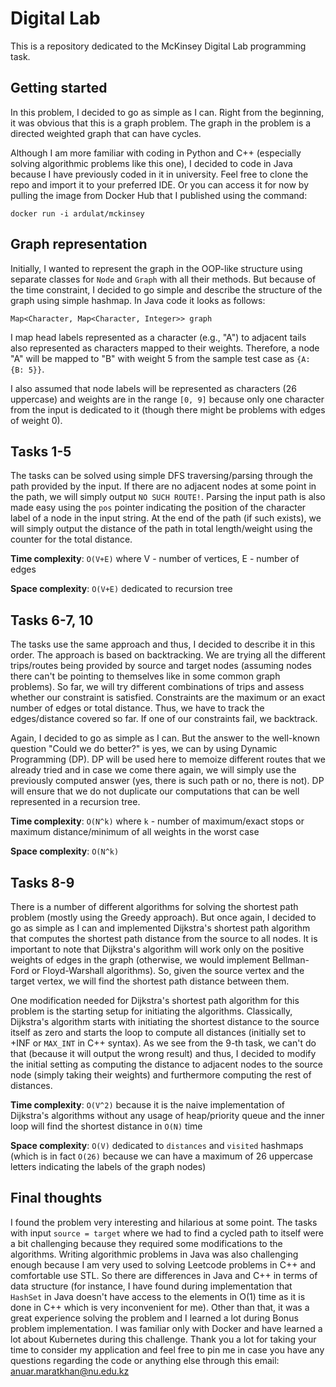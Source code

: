 # Digital Lab

This is a repository dedicated to the McKinsey Digital Lab programming task.

## Getting started

In this problem, I decided to go as simple as I can. Right from the beginning, it was obvious that this is a graph problem. The graph in the problem is a directed weighted graph that can have cycles.

Although I am more familiar with coding in Python and C++ (especially solving algorithmic problems like this one), I decided to code in Java because I have previously coded in it in university. Feel free to clone the repo and import it to your preferred IDE. Or you can access it for now by pulling the image from Docker Hub that I published using the command:

```
docker run -i ardulat/mckinsey
```

## Graph representation

Initially, I wanted to represent the graph in the OOP-like structure using separate classes for `Node` and `Graph` with all their methods. But because of the time constraint, I decided to go simple and describe the structure of the graph using simple hashmap. In Java code it looks as follows:
```
Map<Character, Map<Character, Integer>> graph
```
I map head labels represented as a character (e.g., "A") to adjacent tails also represented as characters mapped to their weights. Therefore, a node "A" will be mapped to "B" with weight 5 from the sample test case as `{A: {B: 5}}`.

I also assumed that node labels will be represented as characters (26 uppercase) and weights are in the range `[0, 9]` because only one character from the input is dedicated to it (though there might be problems with edges of weight 0).

## Tasks 1-5
The tasks can be solved using simple DFS traversing/parsing through the path provided by the input. If there are no adjacent nodes at some point in the path, we will simply output `NO SUCH ROUTE!`. Parsing the input path is also made easy using the `pos` pointer indicating the position of the character label of a node in the input string. At the end of the path (if such exists), we will simply output the distance of the path in total length/weight using the counter for the total distance.

**Time complexity**: `O(V+E)` where V - number of vertices, E - number of edges

**Space complexity**: `O(V+E)` dedicated to recursion tree

## Tasks 6-7, 10
The tasks use the same approach and thus, I decided to describe it in this order. The approach is based on backtracking. We are trying all the different trips/routes being provided by source and target nodes (assuming nodes there can't be pointing to themselves like in some common graph problems). So far, we will try different combinations of trips and assess whether our constraint is satisfied. Constraints are the maximum or an exact number of edges or total distance. Thus, we have to track the edges/distance covered so far. If one of our constraints fail, we backtrack.

Again, I decided to go as simple as I can. But the answer to the well-known question "Could we do better?" is yes, we can by using Dynamic Programming (DP). DP will be used here to memoize different routes that we already tried and in case we come there again, we will simply use the previously computed answer (yes, there is such path or no, there is not). DP will ensure that we do not duplicate our computations that can be well represented in a recursion tree.

**Time complexity**: `O(N^k)` where `k` - number of maximum/exact stops or maximum distance/minimum of all weights in the worst case

**Space complexity**: `O(N^k)`

## Tasks 8-9
There is a number of different algorithms for solving the shortest path problem (mostly using the Greedy approach). But once again, I decided to go as simple as I can and implemented Dijkstra's shortest path algorithm that computes the shortest path distance from the source to all nodes. It is important to note that Dijkstra's algorithm will work only on the positive weights of edges in the graph (otherwise, we would implement Bellman-Ford or Floyd-Warshall algorithms). So, given the source vertex and the target vertex, we will find the shortest path distance between them.

One modification needed for Dijkstra's shortest path algorithm for this problem is the starting setup for initiating the algorithms. Classically, Dijkstra's algorithm starts with initiating the shortest distance to the source itself as zero and starts the loop to compute all distances (initially set to +INF or `MAX_INT` in C++ syntax). As we see from the 9-th task, we can't do that (because it will output the wrong result) and thus, I decided to modify the initial setting as computing the distance to adjacent nodes to the source node (simply taking their weights) and furthermore computing the rest of distances.

**Time complexity**: `O(V^2)` because it is the naive implementation of Dijkstra's algorithms without any usage of heap/priority queue and the inner loop will find the shortest distance in `O(N)` time

**Space complexity**: `O(V)` dedicated to `distances` and `visited` hashmaps (which is in fact `O(26)` because we can have a maximum of 26 uppercase letters indicating the labels of the graph nodes)

## Final thoughts

I found the problem very interesting and hilarious at some point. The tasks with input `source = target` where we had to find a cycled path to itself were a bit challenging because they required some modifications to the algorithms. Writing algorithmic problems in Java was also challenging enough because I am very used to solving Leetcode problems in C++ and comfortable use STL. So there are differences in Java and C++ in terms of data structure (for instance, I have found during implementation that `HashSet` in Java doesn't have access to the elements in O(1) time as it is done in C++ which is very inconvenient for me). Other than that, it was a great experience solving the problem and I learned a lot during Bonus problem implementation. I was familiar only with Docker and have learned a lot about Kubernetes during this challenge. Thank you a lot for taking your time to consider my application and feel free to pin me in case you have any questions regarding the code or anything else through this email: <anuar.maratkhan@nu.edu.kz>

